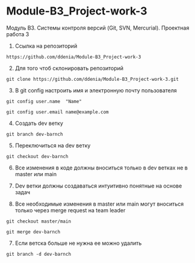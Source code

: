 # Module-B3_Project-work-3
Модуль B3. Системы контроля версий (Git, SVN, Mercurial). Проектная работа 3

1) Ссылка на репозиторий

`https://github.com/ddenia/Module-B3_Project-work-3`

2) Для того чтоб склонировать репозиторий

`git clone https://github.com/ddenia/Module-B3_Project-work-3.git`

3) В git config настроить имя и электронную почту пользователя

`git config user.name  "Name"`

`git config user.email name@example.com`

4) Создать dev ветку 

`git branch dev-barnch`

5) Переключиться на dev ветку
 
`git checkout dev-barnch`

6) Все изменения в коде должны вноситься только в  dev ветках не в master или main 

5) Dev ветки должны создаваться интуитивно понятные на основе задач

6) Все необходимые изменения в master или main могут вноситься только через merge request на team leader

`git checkout master/main`

`git merge dev-barnch`

7) Если ветска больше не нужна ее можно удалить

`git branch -d dev-barnch`
